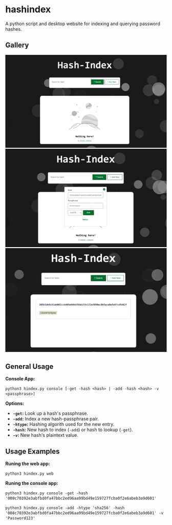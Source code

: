 # hashindex
A python script and desktop website for indexing and querying password hashes. 

## Gallery
![Landing](static/images/screenshots/hindex-land.png)
![Add](static/images/screenshots/hindex-add.png)
![Search](static/images/screenshots/hindex-search.png)

## General Usage
**Console App:**
```
python3 hindex.py console [-get -hash <hash> | -add -hash <hash> -v <passphrase>]
```
**Options:**
- **`-get`:** Look up a hash's passphrase.
- **`-add`:** Index a new hash-passphrase pair.
- **`-htype`:** Hashing algorith used for the new entry.
- **`-hash`:** New hash to index (`-add`) or hash to lookup (`-get`).
- **`-v`:** New hash's plaintext value.

## Usage Examples
**Runing the web app:**
```
python3 hindex.py web
```
**Runing the console app:**
```
python3 hindex.py console -get -hash '008c70392e3abfbd0fa47bbc2ed96aa99bd49e159727fcba0f2e6abeb3a9d601'
```
```
python3 hindex.py console -add -htype 'sha256' -hash '008c70392e3abfbd0fa47bbc2ed96aa99bd49e159727fcba0f2e6abeb3a9d601' -v 'Password123'
```

